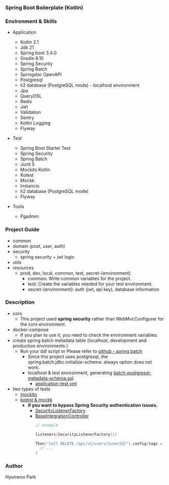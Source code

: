 ### Spring Boot Boilerplate (Kotlin)

### Environment & Skills

- Application
  - Kotlin 2.1
  - Jdk 21
  - Spring boot 3.4.0
  - Gradle 8.10
  - Spring Security
  - Spring Batch
  - Springdoc OpenAPI
  - Postgresql
  - h2 database (PostgreSQL mode) - localhost environment
  - Jpa
  - QueryDSL
  - Redis
  - Jwt
  - Validation
  - Sentry
  - Kotlin Logging
  - Flyway

- Test
  - Spring Boot Starter Test
  - Spring Security
  - Spring Batch
  - Junit 5
  - Mockito Kotlin
  - Kotest
  - Mockk
  - Instancio
  - h2 database (PostgreSQL mode)
  - Flyway

- Tools
  - Pgadmin

### Project Guide

- common
- domain (post, user, auth)
- security
  - spring security + jwt logic
- utils
- resources
  - prod, dev, local, common, test, secret-{environment}
    - common: Write common variables for the project.
    - test: Create the variables needed for your test environment.
    - secret-{environment}: auth (jwt, api key), database information

### Description

- cors
  - This project used **spring security** rather than WebMvcConfigurer for the cors environment.
- docker-compose
  - If you plan to use it, you need to check the environment variables.
- create spring batch metadata table (localhost, development and production environments.)
  - Run your ddl script or Please refer
    to [github - spring batch ](https://github.com/spring-projects/spring-batch/blob/5.0.x/spring-batch-core/src/main/resources/org/springframework/batch/core/schema-postgresql.sql)
    - Since this project uses postgresql, the spring.batch.jdbc.initialize-schema: always option does not work.
    - localhost & test environment,
      generating [batch-postgresql-metadata-schema.sql](src/main/resources/db/sql/batch-postgresql-metadata-schema.sql).
      - [application-test.yml](src/main/resources/application-test.yml)
- two types of tests
  - [mockito](src/test/kotlin/com/example/demo/mockito)
  - [kotest & mockk](src/test/kotlin/com/example/demo/kotest)
    - **if you want to bypass Spring Security authentication issues.**
      - [SecurityListenerFactory](src/test/kotlin/com/example/demo/kotest/common/security/SecurityListenerFactory.kt)
      - [BaseIntegrationController](src/test/kotlin/com/example/demo/kotest/common/BaseIntegrationController.kt)
        ```kotlin
        // example

        listeners(SecurityListenerFactory())

        Then("Call DELETE /api/v1/users/{userId}").config(tags = setOf(SecurityListenerFactory.NonSecurityOption)) {
          // ...
        }
        ```

### Author

Hyunwoo Park
